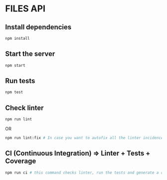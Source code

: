 
# FILES API

## Install dependencies

```sh
npm install
```

## Start the server

```sh
npm start
```

## Run tests

```sh
npm test
```

## Check linter

```sh
npm run lint
```

OR

```sh
npm run lint:fix # In case you want to autofix all the linter incidences
```

## CI (Continuous Integration) => Linter + Tests + Coverage

```sh
npm run ci # this command checks linter, run the tests and generate a coverage report
```
